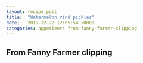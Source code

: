 ```yaml
---
layout: recipe_post
title:  "Watermelon rind pickles"
date:   2019-12-22 12:05:54 +0000
categories: appetizers from-fanny-farmer-clipping
---
```


## From Fanny Farmer clipping
